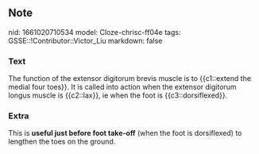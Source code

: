 ## Note
nid: 1661020710534
model: Cloze-chrisc-ff04e
tags: GSSE::!Contributor::Victor_Liu
markdown: false

### Text
The function of the extensor digitorum brevis muscle is to {{c1::extend the medial four toes}}. It is called into action when the extensor digitorum longus muscle is {{c2::lax}}, ie when the foot is {{c3::dorsiflexed}}.

### Extra
<div>
  This is <b>useful just before foot take-off</b> (when the foot is
  dorsiflexed) to lengthen the toes on the ground.
</div>
